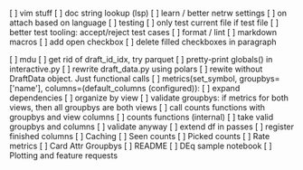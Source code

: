 [ ] vim stuff
    [ ] doc string lookup (lsp)
    [ ] learn / better netrw settings
    [ ] on attach based on language
        [ ] testing
            [ ] only test current file if test file
            [ ] better test tooling: accept/reject test cases
        [ ] format / lint
        [ ] markdown macros
            [ ] add open checkbox
            [ ] delete filled checkboxes in paragraph

[ ] mdu
    [ ] get rid of draft_id_idx, try parquet
    [ ] pretty-print globals() in interactive.py
    [ ] rewrite draft_data.py using polars
    [ ] rewite without DraftData object. Just functional calls
    [ ] metrics(set_symbol, groupbys=['name'], columns=(default_columns (configured)):
        [ ] expand dependencies
        [ ] organize by view
        [ ] validate groupbys: if metrics for both views, then all groupbys are both views
        [ ] call counts functions with groupbys and view columns
    [ ] counts functions (internal)
        [ ] take valid groupbys and columns
        [ ] validate anyway
        [ ] extend df in passes
        [ ] register finished columns 
    [ ] Caching
    [ ] Seen counts
    [ ] Picked counts
    [ ] Rate metrics
    [ ] Card Attr Groupbys
    [ ] README
    [ ] DEq sample notebook
    [ ] Plotting and feature requests
